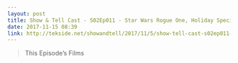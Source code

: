 ```yaml
---
layout: post
title: Show & Tell Cast - S02Ep011 - Star Wars Rogue One, Holiday Special & Force Awakens
date: 2017-11-15 08:39
link: http://tekside.net/showandtell/2017/11/5/show-tell-cast-s02ep011-star-wars-rogue-one-holiday-special-force-awakens
---
```


> This Episode’s Films

​